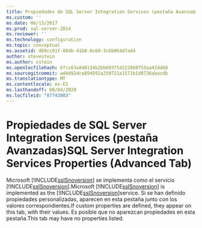 ```yaml
---
title: Propiedades de SQL Server Integration Services (pestaña Avanzadas) |Microsoft Docs
ms.custom: ''
ms.date: 06/13/2017
ms.prod: sql-server-2014
ms.reviewer: ''
ms.technology: configuration
ms.topic: conceptual
ms.assetid: d89cc01f-084b-41b0-8c60-3c6b964d7ad4
author: stevestein
ms.author: sstein
ms.openlocfilehash: bfcc63a848134b2bb693754222860753aa42dd68
ms.sourcegitcommit: ad4d92dce894592a259721a1571b1d8736abacdb
ms.translationtype: MT
ms.contentlocale: es-ES
ms.lasthandoff: 08/04/2020
ms.locfileid: "87743803"
---
```

# <a name="sql-server-integration-services-properties-advanced-tab"></a><span data-ttu-id="62be1-102">Propiedades de SQL Server Integration Services (pestaña Avanzadas)</span><span class="sxs-lookup"><span data-stu-id="62be1-102">SQL Server Integration Services Properties (Advanced Tab)</span></span>
  <span data-ttu-id="62be1-103">Microsoft [!INCLUDE[ssISnoversion](../../includes/ssisnoversion-md.md)] se implementa como el servicio [!INCLUDE[ssISnoversion](../../includes/ssisnoversion-md.md)].</span><span class="sxs-lookup"><span data-stu-id="62be1-103">Microsoft [!INCLUDE[ssISnoversion](../../includes/ssisnoversion-md.md)] is implemented as the [!INCLUDE[ssISnoversion](../../includes/ssisnoversion-md.md)]service.</span></span> <span data-ttu-id="62be1-104">Si se han definido propiedades personalizadas, aparecen en esta pestaña junto con los valores correspondientes.</span><span class="sxs-lookup"><span data-stu-id="62be1-104">If custom properties are defined, they appear on this tab, with their values.</span></span> <span data-ttu-id="62be1-105">Es posible que no aparezcan propiedades en esta pestaña.</span><span class="sxs-lookup"><span data-stu-id="62be1-105">This tab may have no properties listed.</span></span>  
  
  
